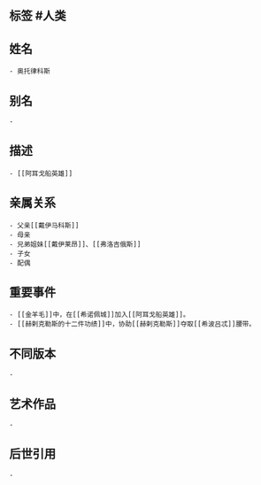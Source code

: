 ## 标签  #人类
## 姓名
	- 奥托律科斯
## 别名
	-
## 描述
	- [[阿耳戈船英雄]]
## 亲属关系
	- 父亲[[戴伊马科斯]]
	- 母亲
	- 兄弟姐妹[[戴伊莱昂]]、[[弗洛吉俄斯]]
	- 子女
	- 配偶
## 重要事件
	- [[金羊毛]]中，在[[希诺佩城]]加入[[阿耳戈船英雄]]。
	- [[赫剌克勒斯的十二件功绩]]中，协助[[赫剌克勒斯]]夺取[[希波吕忒]]腰带。
## 不同版本
	-
## 艺术作品
	-
## 后世引用
	-
